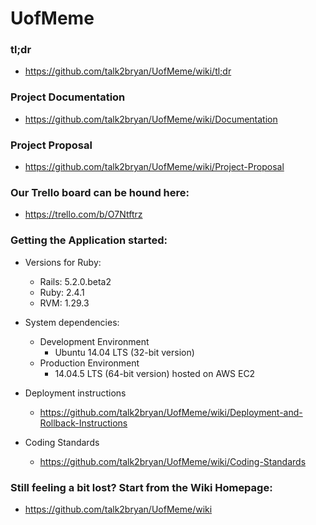 # UofMeme

### tl;dr
* https://github.com/talk2bryan/UofMeme/wiki/tl;dr

### Project Documentation
* https://github.com/talk2bryan/UofMeme/wiki/Documentation

### Project Proposal
* https://github.com/talk2bryan/UofMeme/wiki/Project-Proposal

### Our Trello board can be hound here:
* https://trello.com/b/O7Ntftrz

### Getting the Application started:

* Versions for Ruby:
  * Rails: 5.2.0.beta2
  * Ruby: 2.4.1
  * RVM: 1.29.3

* System dependencies:
  * Development Environment
    * Ubuntu 14.04 LTS (32-bit version)
  * Production Environment
    * 14.04.5 LTS (64-bit version) hosted on AWS EC2
    
* Deployment instructions
  * https://github.com/talk2bryan/UofMeme/wiki/Deployment-and-Rollback-Instructions

* Coding Standards
  * https://github.com/talk2bryan/UofMeme/wiki/Coding-Standards

### Still feeling a bit lost? Start from the Wiki Homepage:
* https://github.com/talk2bryan/UofMeme/wiki
